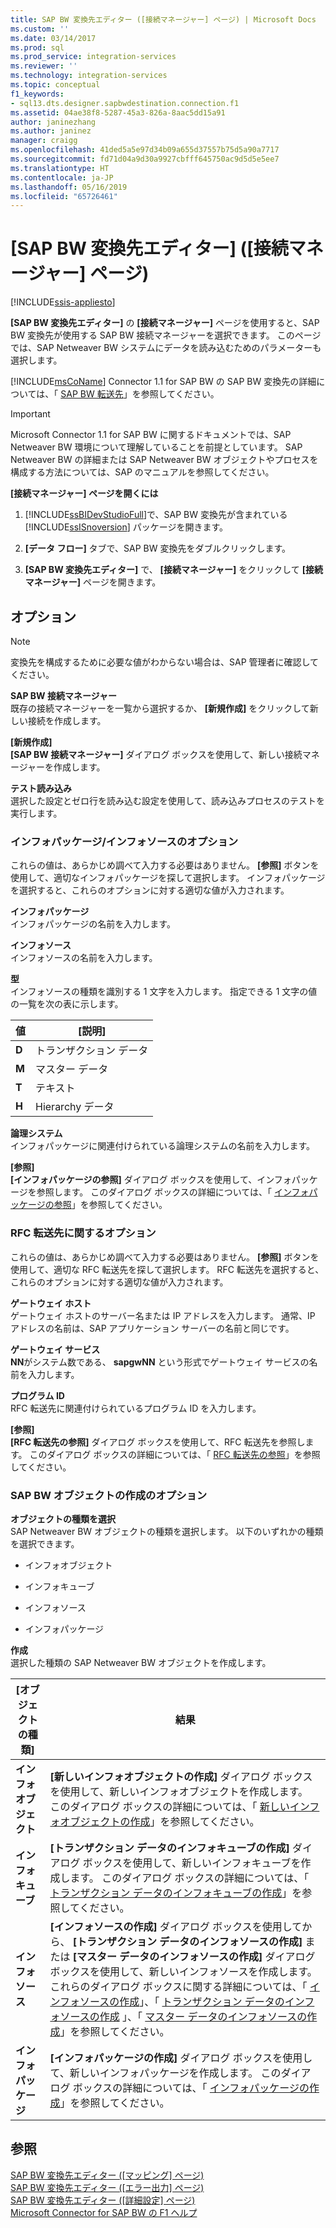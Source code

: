 ```yaml
---
title: SAP BW 変換先エディター ([接続マネージャー] ページ) | Microsoft Docs
ms.custom: ''
ms.date: 03/14/2017
ms.prod: sql
ms.prod_service: integration-services
ms.reviewer: ''
ms.technology: integration-services
ms.topic: conceptual
f1_keywords:
- sql13.dts.designer.sapbwdestination.connection.f1
ms.assetid: 04ae38f8-5287-45a3-826a-8aac5dd15a91
author: janinezhang
ms.author: janinez
manager: craigg
ms.openlocfilehash: 41ded5a5e97d34b09a655d37557b75d5a90a7717
ms.sourcegitcommit: fd71d04a9d30a9927cbfff645750ac9d5d5e5ee7
ms.translationtype: HT
ms.contentlocale: ja-JP
ms.lasthandoff: 05/16/2019
ms.locfileid: "65726461"
---
```

# <a name="sap-bw-destination-editor-connection-manager-page"></a>[SAP BW 変換先エディター] ([接続マネージャー] ページ)

[!INCLUDE[ssis-appliesto](../../includes/ssis-appliesto-ssvrpluslinux-asdb-asdw-xxx.md)]


  **[SAP BW 変換先エディター]** の **[接続マネージャー]** ページを使用すると、SAP BW 変換先が使用する SAP BW 接続マネージャーを選択できます。 このページでは、SAP Netweaver BW システムにデータを読み込むためのパラメーターも選択します。  
  
 [!INCLUDE[msCoName](../../includes/msconame-md.md)] Connector 1.1 for SAP BW の SAP BW 変換先の詳細については、「 [SAP BW 転送先](../../integration-services/data-flow/sap-bw-destination.md)」を参照してください。  
  
> [!IMPORTANT]  
>  Microsoft Connector 1.1 for SAP BW に関するドキュメントでは、SAP Netweaver BW 環境について理解していることを前提としています。 SAP Netweaver BW の詳細または SAP Netweaver BW オブジェクトやプロセスを構成する方法については、SAP のマニュアルを参照してください。  
  
 **[接続マネージャー] ページを開くには**  
  
1.  [!INCLUDE[ssBIDevStudioFull](../../includes/ssbidevstudiofull-md.md)]で、SAP BW 変換先が含まれている [!INCLUDE[ssISnoversion](../../includes/ssisnoversion-md.md)] パッケージを開きます。  
  
2.  **[データ フロー]** タブで、SAP BW 変換先をダブルクリックします。  
  
3.  **[SAP BW 変換先エディター]** で、 **[接続マネージャー]** をクリックして **[接続マネージャー]** ページを開きます。  
  
## <a name="options"></a>オプション  
  
> [!NOTE]  
>  変換先を構成するために必要な値がわからない場合は、SAP 管理者に確認してください。  
  
 **SAP BW 接続マネージャー**  
 既存の接続マネージャーを一覧から選択するか、 **[新規作成]** をクリックして新しい接続を作成します。  
  
 **[新規作成]**  
 **[SAP BW 接続マネージャー]** ダイアログ ボックスを使用して、新しい接続マネージャーを作成します。  
  
 **テスト読み込み**  
 選択した設定とゼロ行を読み込む設定を使用して、読み込みプロセスのテストを実行します。  
  
### <a name="infopackageinfosource-options"></a>インフォパッケージ/インフォソースのオプション  
 これらの値は、あらかじめ調べて入力する必要はありません。 **[参照]** ボタンを使用して、適切なインフォパッケージを探して選択します。 インフォパッケージを選択すると、これらのオプションに対する適切な値が入力されます。  
  
 **インフォパッケージ**  
 インフォパッケージの名前を入力します。  
  
 **インフォソース**  
 インフォソースの名前を入力します。  
  
 **型**  
 インフォソースの種類を識別する 1 文字を入力します。 指定できる 1 文字の値の一覧を次の表に示します。  
  
|値|[説明]|  
|-----------|-----------------|  
|**D**|トランザクション データ|  
|**M**|マスター データ|  
|**T**|テキスト|  
|**H**|Hierarchy データ|  
  
 **論理システム**  
 インフォパッケージに関連付けられている論理システムの名前を入力します。  
  
 **[参照]**  
 **[インフォパッケージの参照]** ダイアログ ボックスを使用して、インフォパッケージを参照します。 このダイアログ ボックスの詳細については、「 [インフォパッケージの参照](../../integration-services/data-flow/look-up-infopackage.md)」を参照してください。  
  
### <a name="rfc-destination-options"></a>RFC 転送先に関するオプション  
 これらの値は、あらかじめ調べて入力する必要はありません。 **[参照]** ボタンを使用して、適切な RFC 転送先を探して選択します。 RFC 転送先を選択すると、これらのオプションに対する適切な値が入力されます。  
  
 **ゲートウェイ ホスト**  
 ゲートウェイ ホストのサーバー名または IP アドレスを入力します。 通常、IP アドレスの名前は、SAP アプリケーション サーバーの名前と同じです。  
  
 **ゲートウェイ サービス**  
 **NN**がシステム数である、 **sapgwNN** という形式でゲートウェイ サービスの名前を入力します。  
  
 **プログラム ID**  
 RFC 転送先に関連付けられているプログラム ID を入力します。  
  
 **[参照]**  
 **[RFC 転送先の参照]** ダイアログ ボックスを使用して、RFC 転送先を参照します。 このダイアログ ボックスの詳細については、「 [RFC 転送先の参照](../../integration-services/data-flow/look-up-rfc-destination.md)」を参照してください。  
  
### <a name="create-sap-bw-objects-options"></a>SAP BW オブジェクトの作成のオプション  
 **オブジェクトの種類を選択**  
 SAP Netweaver BW オブジェクトの種類を選択します。 以下のいずれかの種類を選択できます。  
  
-   インフォオブジェクト  
  
-   インフォキューブ  
  
-   インフォソース  
  
-   インフォパッケージ  
  
 **作成**  
 選択した種類の SAP Netweaver BW オブジェクトを作成します。  
  
|[オブジェクトの種類]|結果|  
|-----------------|------------|  
|**インフォオブジェクト**|**[新しいインフォオブジェクトの作成]** ダイアログ ボックスを使用して、新しいインフォオブジェクトを作成します。 このダイアログ ボックスの詳細については、「 [新しいインフォオブジェクトの作成](../../integration-services/data-flow/create-new-infoobject.md)」を参照してください。|  
|**インフォキューブ**|**[トランザクション データのインフォキューブの作成]** ダイアログ ボックスを使用して、新しいインフォキューブを作成します。 このダイアログ ボックスの詳細については、「 [トランザクション データのインフォキューブの作成](../../integration-services/data-flow/create-infocube-for-transaction-data.md)」を参照してください。|  
|**インフォソース**|**[インフォソースの作成]** ダイアログ ボックスを使用してから、 **[トランザクション データのインフォソースの作成]** または **[マスター データのインフォソースの作成]** ダイアログ ボックスを使用して、新しいインフォソースを作成します。 これらのダイアログ ボックスに関する詳細については、「 [インフォソースの作成](../../integration-services/data-flow/create-infosource.md)」、「 [トランザクション データのインフォソースの作成](../../integration-services/data-flow/create-infosource-for-transaction-data.md) 」、「 [マスター データのインフォソースの作成](../../integration-services/data-flow/create-infosource-for-master-data.md)」を参照してください。|  
|**インフォパッケージ**|**[インフォパッケージの作成]** ダイアログ ボックスを使用して、新しいインフォパッケージを作成します。 このダイアログ ボックスの詳細については、「 [インフォパッケージの作成](../../integration-services/data-flow/create-infopackage.md)」を参照してください。|  
  
## <a name="see-also"></a>参照  
 [SAP BW 変換先エディター ([マッピング] ページ)](../../integration-services/data-flow/sap-bw-destination-editor-mappings-page.md)   
 [SAP BW 変換先エディター ([エラー出力] ページ)](../../integration-services/data-flow/sap-bw-destination-editor-error-output-page.md)   
 [SAP BW 変換先エディター &#40;[詳細設定] ページ&#41;](../../integration-services/data-flow/sap-bw-destination-editor-advanced-page.md)   
 [Microsoft Connector for SAP BW の F1 ヘルプ](../../integration-services/microsoft-connector-for-sap-bw-f1-help.md)  
  
  
